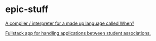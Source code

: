 # epic-stuff

[A compiler / interpreter for a made up language called When?](https://github.com/JaakkoHirvela/epic-stuff/tree/main/when)

[Fullstack app for handling applications between student associations.](project_course_result.pdf)
